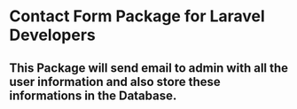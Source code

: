 # Contact Form Package for Laravel Developers




## This Package will send email to admin with all the user information and also store these informations in the Database.